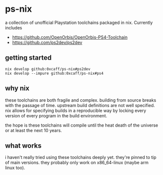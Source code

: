 # ps-nix

a collection of unofficial Playstation toolchains packaged in nix. Currently includes

* https://github.com/OpenOrbis/OpenOrbis-PS4-Toolchain
* https://github.com/ps2dev/ps2dev

## getting started

```
nix develop github:0xcaff/ps-nix#ps2dev
nix develop --impure github:0xcaff/ps-nix#ps4
```

## why nix

these toolchains are both fragile and complex. building from source breaks with
the passage of time. upstream build definitions are not well specified. nix
allows for specifying builds in a reproducible way by locking every version
of every program in the build environment.

the hope is these toolchains will compile until the heat death of the universe
or at least the next 10 years.

## what works

i haven't really tried using these toolchains deeply yet. they're pinned to tip
of main versions. they probably only work on x86_64-linux (maybe arm linux too).

